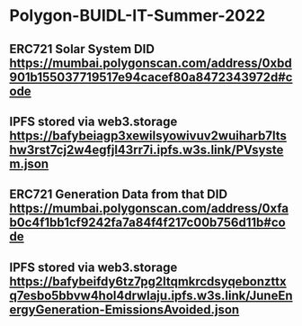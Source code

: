 # Polygon-BUIDL-IT-Summer-2022

## ERC721 Solar System DID https://mumbai.polygonscan.com/address/0xbd901b155037719517e94cacef80a8472343972d#code
## IPFS stored via web3.storage https://bafybeiagp3xewilsyowivuv2wuiharb7ltshw3rst7cj2w4egfjl43rr7i.ipfs.w3s.link/PVsystem.json

## ERC721 Generation Data from that DID https://mumbai.polygonscan.com/address/0xfab0c4f1bb1cf9242fa7a84f4f217c00b756d11b#code
## IPFS stored via web3.storage https://bafybeifdy6tz7pg2ltqmkrcdsyqebonzttxq7esbo5bbvw4hol4drwlaju.ipfs.w3s.link/JuneEnergyGeneration-EmissionsAvoided.json
